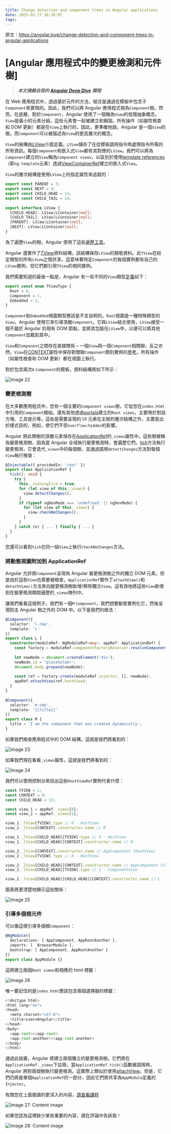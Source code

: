 ```yaml
---
title: Change detection and component trees in Angular applications
date: 2025-02-17 16:26:07
tags:
---
```


原文：<https://angular.love/change-detection-and-component-trees-in-angular-applications>

# [Angular 應用程式中的變更檢測和元件樹]

> **_本文摘錄自我的_** [**_Angular Deep Dive_**](https://angular.love/en/change-detection-big-picture-overview) **_課程_**

在 Web 應用程式中，透過基於元件的方法，組合是通過在模板中包含子`Component`來實現的。因此，我們可以將 Angular 應用程式視為`Component`樹。然而，在底層，對於`Component`，Angular 使用了一個稱為`View`的低階抽象概念。`View`是最小的元素分組，這些元素會一起被建立和銷毀。所有操作（如屬性檢查和 DOM 更新）都是在`View`上執行的，因此，更準確地說，Angular 是一個`View`的樹，而`Component`可以被描述為`View`的更高層次的概念。

<!-- more -->

`View`的結構由[LView](https://github.com/angular/angular/blob/da7318e2fa9d35af46387965f92b6871ca7946a4/packages/core/src/render3/interfaces/view.ts#L79)介面定義。`LView`儲存了在從模板調用指令時處理指令所需的所有資訊。每個`Component`和嵌入式`View`都有其對應的`LView`。我們可以將為`Component`建立的`View`稱為`Component views`，以區別於使用[template references](https://github.com/angular/angular/blob/5509e3512f9542896dbbc267752a5034be6df9f6/packages/core/src/linker/template_ref.ts#L39)（即`ng-template`元素）透過[ViewContainerRef](https://github.com/angular/angular/blob/a6d5fe202cafb419f3beb8d09711132124b6aa9a/packages/core/src/linker/view_container_ref.ts#L52)建立的嵌入式`View`。

`View`的層次結構是使用`LView`上的指定屬性來追蹤的：

```typescript
export const PARENT = 3;
export const NEXT = 4;
export const CHILD_HEAD = 13;
export const CHILD_TAIL = 14;
 
export interface LView {
  [CHILD_HEAD]: LView|LContainer|null;
  [CHILD_TAIL]: LView|LContainer|null;
  [PARENT]: LView|LContainer|null;
  [NEXT]: LView|LContainer|null;
}
```

為了遍歷`View`的樹，Angular 使用了這些[遍歷工具](https://github.com/angular/angular/blob/a98fa489fb498273bdfde2fa4598893d1d53582e/packages/core/src/render3/util/view_traversal_utils.ts)。

Angular 還實作了[TView](https://github.com/angular/angular/blob/da7318e2fa9d35af46387965f92b6871ca7946a4/packages/core/src/render3/interfaces/view.ts#L519)資料結構，該結構保存`LView`的靜態資料。此`TView`在給定類型的所有`LView`之間共享。這意味著特定`Component`的每個實例都有自己的`LView`實例，但它們都引用`TView`的相同實例。

我們需要知道的最後一點是，Angular 有一些不同的`View`類型[定義](https://github.com/angular/angular/blob/da7318e2fa9d35af46387965f92b6871ca7946a4/packages/core/src/render3/interfaces/view.ts#L492)如下：

```typescript
export const enum TViewType {
  Root = 0,
  Component = 1,
  Embedded = 2,
}
```

`Component`和`Embedded`視圖類型應該是不言自明的。`Root`視圖是一種特殊類型的`View`，Angular 使用它來引導頂層`Component`。它與`LView`結合使用，`LView`接受一個不屬於 Angular 的現有 DOM 節點，並將其包裝在`LView`中，以便可以將其他`Component`加載到其中。

`View`和`Component`之間存在直接關係 – 一個`View`與一個`Component`相關聯，反之亦然。`View`在[CONTEXT](https://github.com/angular/angular/blob/da7318e2fa9d35af46387965f92b6871ca7946a4/packages/core/src/render3/interfaces/view.ts#L36)屬性中保存對關聯`Component`類別實例的[參考](https://github.com/angular/angular/blob/da7318e2fa9d35af46387965f92b6871ca7946a4/packages/core/src/render3/interfaces/view.ts#L172)。所有操作（如屬性檢查和 DOM 更新）都在視圖上執行。

對於包含兩次`A` `Component`的模板，資料結構將如下所示：

![Image 22](https://wp.angular.love/wp-content/uploads/2024/07/content-image1-540.png)

### 變更檢測樹

在大多數應用程式中，您有一個主要的`Component views`樹，它從您在`index.html`中引用的`Component`開始。還有其他透過[portals](https://material.angular.io/cdk/portal/overview)建立的`Root views`，主要用於對話方塊、工具提示等。這些是需要呈現的 UI 元素在主樹的層次結構之外，主要是出於樣式目的，例如，使它們不受`overflow:hidden`的影響。

Angular 將此類樹的頂層元素保存在[ApplicationRef](https://github.com/angular/angular/blob/ff84c7360334792a9a422bd0fa0353e0cf670525/packages/core/src/application_ref.ts#L720)的`_views`屬性中。這些樹被稱為變更檢測樹，因為當 Angular 全域執行變更檢測時，會遍歷它們。[tick](https://github.com/angular/angular/blob/ff84c7360334792a9a422bd0fa0353e0cf670525/packages/core/src/application_ref.ts#L1001)方法執行變更檢測，它會迭代`_views`中的每個樹，並通過調用`detectChanges`方法對每個`View`執行檢查：

```typescript
@Injectable({ providedIn: 'root' })
export class ApplicationRef {
  tick(): void {
    try {
      this._runningTick = true;
      for (let view of this._views) {
        view.detectChanges();
      }
      if (typeof ngDevMode === 'undefined' || ngDevMode) {
        for (let view of this._views) {
          view.checkNoChanges();
        }
      }
    } catch (e) { ... } finally { ... }
  }
}
```

您還可以看到`tick`在同一組`View`上執行`checkNoChanges`方法。

### 將動態視圖附加到 ApplicationRef

Angular 允許將`Component`呈現為 Angular 變更檢測樹之外的獨立 DOM 元素。但是由於這些`View`也需要被檢查，`ApplicationRef`實作了`attachView()`和`detachView()`方法來向變更檢測樹新增/移除獨立`View`。這有效地將這些`View`新增到在變更檢測期間遍歷的`_views`陣列中。

讓我們看看這個例子。我們有一個`M` `Component`，我們想要動態實例化它，然後呈現到主 Angular 樹之外的 DOM 中。以下是我們的做法：

```typescript
@Component({
  selector: 'l-cmp',
  template: 'L'
})
export class L {
  constructor(moduleRef: NgModuleRef<any>, appRef: ApplicationRef) {
    const factory = moduleRef.componentFactoryResolver.resolveComponentFactory(M);
 
    let newNode = document.createElement('div');
    newNode.id = 'placeholder';
    document.body.prepend(newNode);
 
    const ref = factory.create(moduleRef.injector, [], newNode);
    appRef.attachView(ref.hostView);
  }
}
 
@Component({
  selector: 'm-cmp',
  template: '{{title}}'
})
export class M {
  title = 'I am the component that was created dynamically';
}
```

如果我們檢查應用程式中的 DOM 結構，這就是我們將看到的：

![Image 23](https://wp.angular.love/wp-content/uploads/2024/07/content-image2-461.png)

如果我們現在看看`_views`屬性，這就是我們將看到的：

![Image 24](https://wp.angular.love/wp-content/uploads/2024/07/content-image3-423.png)

我們可以使用控制台來找出這些`RootViewRef`實例代表什麼：

```typescript
const TVIEW = 1;
const CONTEXT = 8;
const CHILD_HEAD = 13;

const view_1 = appRef._views[0];
const view_2 = appRef._views[1];

view_1._lView[TVIEW].type // 0 - HostView
view_1._lView[CONTEXT].constructor.name // M

view_1._lView[CHILD_HEAD][TVIEW].type // 0 - HostView
view_1._lView[CHILD_HEAD][CONTEXT].constructor.name // M

view_2._lView[CONTEXT].constructor.name // AppComponent (RootView)
view_2._lView[TVIEW].type // 0 - HostView

view_2._lView[CHILD_HEAD][CONTEXT].constructor.name // AppComponent (ComponentView)
view_2._lView[CHILD_HEAD][TVIEW].type // 1 - ComponentView

view_2._lView[CHILD_HEAD][CHILD_HEAD][CONTEXT].constructor.name // L
```

圖表將更清楚地顯示這些關係：

![Image 25](https://wp.angular.love/wp-content/uploads/2024/07/content-image4-347.png)

### 引導多個根元件

可以像這樣引導多個根`Component`：

```typescript
@NgModule({
  declarations: [ AppComponent, AppRootAnother ],
  imports: [  BrowserModule ],
  bootstrap: [ AppComponent, AppRootAnother ]
})
export class AppModule {}
```

這將建立兩個`Root views`和相應的 html 標籤：

![Image 26](https://wp.angular.love/wp-content/uploads/2024/07/content-image5-305.png)

唯一要記住的是`index.html`應該包含兩個選擇器的標籤：

```typescript
<!doctype html>
<html lang="en">
<head>
  <meta charset="utf-8">
  <title>LearnAngular</title>
</head>
<body>
  <app-root></app-root>
  <app-root-another></app-root-another>
</body>
</html>
```

通過此設置，Angular 將建立兩個獨立的變更檢測樹。它們將在`ApplicationRef._views`下註冊，當`ApplicationRef.tick()`函數被調用時，Angular 將對兩個樹執行變更檢測。這實際上類似於使用[attachView](https://github.com/angular/angular/blob/ff84c7360334792a9a422bd0fa0353e0cf670525/packages/core/src/application_ref.ts#L1032)。但是，它們仍將是單個`ApplicationRef`的一部分，因此它們將共享為`AppModule`定義的`Injector`。

有關您在上面閱讀的更深入的內容，[請查看課程](https://angular.love/en/change-detection-big-picture-overview)

![Image 27: Content image](https://wp.angular.love/wp-content/uploads/2024/07/content-image6-236.png)

如果您認為這裡缺少某些重要的內容，請在評論中告訴我！

![Image 28: Content image](https://wp.angular.love/wp-content/uploads/2024/07/content-image7-215.png)
